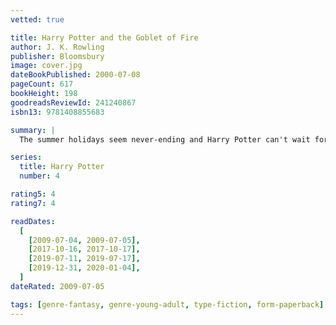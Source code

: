 ```yaml
---
vetted: true

title: Harry Potter and the Goblet of Fire
author: J. K. Rowling
publisher: Bloomsbury
image: cover.jpg
dateBookPublished: 2000-07-08
pageCount: 617
bookHeight: 198
goodreadsReviewId: 241240867
isbn13: 9781408855683

summary: |
  The summer holidays seem never-ending and Harry Potter can't wait for the start of the school term. It is his fourth year at Hogwarts School of Witchcraft and Wizardry, and there are spells to learn and (unluckily) Potions and Divination lessons to attend. But Harry needs to be on his guard at all times - his worst enemy is preparing a horrifying fate for him.

series:
  title: Harry Potter
  number: 4

rating5: 4
rating7: 4

readDates:
  [
    [2009-07-04, 2009-07-05],
    [2017-10-16, 2017-10-17],
    [2019-07-11, 2019-07-17],
    [2019-12-31, 2020-01-04],
  ]
dateRated: 2009-07-05

tags: [genre-fantasy, genre-young-adult, type-fiction, form-paperback]
---
```

